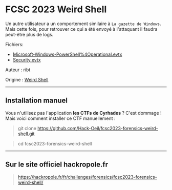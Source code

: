 # FCSC 2023 Weird Shell

Un autre utilisateur a un comportement similaire à ```La gazette de Windows```. Mais cette fois, pour retrouver ce qui a été envoyé à l'attaquant il faudra peut-être plus de logs.




Fichiers:
- [Microsoft-Windows-PowerShell%4Operational.evtx](Microsoft-Windows-PowerShell%4Operational.evtx)
- [Security.evtx](Security.evtx)


Auteur : ribt


Origine : [Weird Shell](https://hackropole.fr/fr/challenges/forensics/fcsc2023-forensics-weird-shell/)


-----------


## Installation manuel
Vous n'utilisez pas l'application **les CTFs de Cyrhades** ? C'est dommage !
Mais voici comment installer ce CTF manuellement :

> git clone https://github.com/Hack-Oeil/fcsc2023-forensics-weird-shell.git

> cd fcsc2023-forensics-weird-shell


-----------


## Sur le site officiel hackropole.fr
> https://hackropole.fr/fr/challenges/forensics/fcsc2023-forensics-weird-shell/